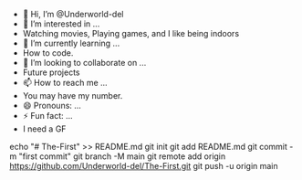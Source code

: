 - 👋 Hi, I’m @Underworld-del
- 👀 I’m interested in ...
- Watching movies, Playing games, and I like being indoors
- 🌱 I’m currently learning ...
- How to code.
- 💞️ I’m looking to collaborate on ...
- Future projects
- 📫 How to reach me ...
- You may have my number.
- 😄 Pronouns: ...
- ⚡ Fun fact: ...
- I need a GF

<!---
Underworld-del/Underworld-del is a ✨ special ✨ repository because its `README.md` (this file) appears on your GitHub profile.
You can click the Preview link to take a look at your changes.
--->
echo "# The-First" >> README.md
git init
git add README.md
git commit -m "first commit"
git branch -M main
git remote add origin https://github.com/Underworld-del/The-First.git
git push -u origin main
